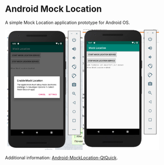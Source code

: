 Android Mock Location
=====================

A simple Mock Location application prototype for Android OS.

![Android Emulator Screenshot](screenshot.png)

Additional information: [Android-MockLocation-QtQuick](../Android-MockLocation-QtQuick).
